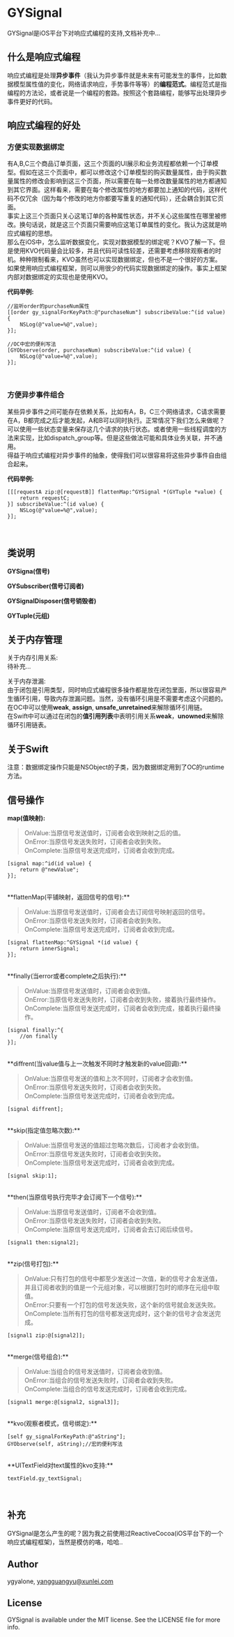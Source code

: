 # GYSignal

GYSignal是iOS平台下对响应式编程的支持,文档补充中...


## 什么是响应式编程
响应式编程是处理**异步事件**（我认为异步事件就是未来有可能发生的事件，比如数据模型属性值的变化，网络请求响应，手势事件等等）的**编程范式**。编程范式是指编程的方法论，或者说是一个编程的套路。按照这个套路编程，能够写出处理异步事件更好的代码。

## 响应式编程的好处
### 方便实现数据绑定

有A,B,C三个商品订单页面，这三个页面的UI展示和业务流程都依赖一个订单模型。假如在这三个页面中，都可以修改这个订单模型的购买数量属性，由于购买数量属性的修改会影响到这三个页面，所以需要在每一处修改数量属性的地方都通知到其它界面。这样看来，需要在每个修改属性的地方都要加上通知的代码，这样代码不仅冗余（因为每个修改的地方你都要写重复的通知代码），还会耦合到其它页面。</br>
事实上这三个页面只关心这笔订单的各种属性状态，并不关心这些属性在哪里被修改。换句话说，就是这三个页面只需要响应这笔订单属性的变化。我认为这就是响应式编程的思想。</br>
那么在iOS中，怎么监听数据变化，实现对数据模型的绑定呢？KVO了解一下。但是使用KVO代码量会比较多，并且代码可读性较差，还需要考虑移除观察者的时机。种种限制看来，KVO虽然也可以实现数据绑定，但也不是一个很好的方案。如果使用响应式编程框架，则可以用很少的代码实现数据绑定的操作。事实上框架内部对数据绑定的实现也是使用KVO。</br>

**代码举例:**

```objc
//监听order的purchaseNum属性
[[order gy_signalForKeyPath:@"purchaseNum"] subscribeValue:^(id value) {
    NSLog(@"value=%@",value);
}];

//OC中宏的便利写法
[GYObserve(order, purchaseNum) subscribeValue:^(id value) {
    NSLog(@"value=%@",value);
}];
```
<br/>

### 方便异步事件组合

某些异步事件之间可能存在依赖关系，比如有A，B，C三个网络请求，C请求需要在A，B都完成之后才能发起，A和B可以同时执行。正常情况下我们怎么来做呢？可以使用一些状态变量来保存这几个请求的执行状态。或者使用一些线程调度的方法来实现，比如dispatch_group等。但是这些做法可能和具体业务关联，并不通用。</br>
得益于响应式编程对异步事件的抽象，使得我们可以很容易将这些异步事件自由组合起来。</br>

**代码举例:**

```objc
[[[requestA zip:@[requestB]] flattenMap:^GYSignal *(GYTuple *value) {
    return requestC;
}] subscribeValue:^(id value) {
    NSLog(@"value=%@",value);
}];
```
</br>

## 类说明
**GYSigna(信号)**

**GYSubscriber(信号订阅者)**

**GYSignalDisposer(信号销毁者)**

**GYTuple(元组)**
</br>

## 关于内存管理
关于内存引用关系:</br> 待补充...</br>

关于内存泄漏:</br>
由于闭包是引用类型，同时响应式编程很多操作都是放在闭包里面，所以很容易产生循环引用，导致内存泄漏问题。当然，没有循环引用是不需要考虑这个问题的。</br>
在OC中可以使用**weak**, **assign**, **unsafe_unretained**来解除循环引用链。</br>
在Swift中可以通过在闭包的**值引用列表**中表明引用关系**weak**，**unowned**来解除循环引用链表。


## 关于Swift
注意：数据绑定操作只能是NSObject的子类，因为数据绑定用到了OC的runtime方法。

## 信号操作

**map(值映射):**


> OnValue:当原信号发送值时，订阅者会收到映射之后的值。</br>
> OnError:当原信号发送失败时，订阅者会收到失败。</br>
> OnComplete:当原信号发送完成时，订阅者会收到完成。

```objc
[signal map:^id(id value) {
    return @"newValue";
}];
```
</br>
**flattenMap(平铺映射，返回信号的信号):**

> OnValue:当原信号发送值时，订阅者会去订阅信号映射返回的信号。</br>
> OnError:当原信号发送失败时，订阅者会收到失败。</br>
> OnComplete:当原信号发送完成时，订阅者会收到完成。

```objc
[signal flattenMap:^GYSignal *(id value) {
    return innerSignal;
}];
```
</br>
**finally(当error或者complete之后执行):**

> OnValue:当原信号发送值时，订阅者会收到值。</br>
> OnError:当原信号发送失败时，订阅者会收到失败，接着执行最终操作。</br>
> OnComplete:当原信号发送完成时，订阅者会收到完成，接着执行最终操作。

```objc
[signal finally:^{
    //on finally
}];
```
</br>
**diffrent(当value值与上一次触发不同时才触发新的value回调):**

> OnValue:当原信号发送的值和上次不同时，订阅者才会收到值。</br>
> OnError:当原信号发送失败时，订阅者会收到失败。</br>
> OnComplete:当原信号发送完成时，订阅者会收到完成。

```objc
[signal diffrent];
```
</br>
**skip(指定值忽略次数):**

> OnValue:当原信号发送的值超过忽略次数后，订阅者才会收到值。</br>
> OnError:当原信号发送失败时，订阅者会收到失败。</br>
> OnComplete:当原信号发送完成时，订阅者会收到完成。

```objc
[signal skip:1];
```
<br/>
**then(当原信号执行完毕才会订阅下一个信号):**

> OnValue:当原信号发送值时，订阅者不会收到值。</br>
> OnError:当原信号发送失败时，订阅者会收到失败。</br>
> OnComplete:当原信号发送完成时，订阅者会去订阅后续信号。

```objc
[signal1 then:signal2];
```
<br/>
**zip(信号打包):**

> OnValue:只有打包的信号中都至少发送过一次值，新的信号才会发送值，并且订阅者收到的值是一个元组对象，可以根据打包时的顺序在元组中取值。</br>
> OnError:只要有一个打包的信号发送失败，这个新的信号就会发送失败。</br>
> OnComplete:当所有打包的信号都发送完成时，这个新的信号才会发送完成。

```objc
[signal1 zip:@[signal2]];
```
<br/>
**merge(信号组合):**

> OnValue:当组合的信号发送值时，订阅者会收到值。</br>
> OnError:当组合的信号发送失败时，订阅者会收到失败。</br>
> OnComplete:当组合的信号发送完成时，订阅者会收到完成。

```objc
[signal1 merge:@[signal2, signal3]];
```
<br/>
**kvo(观察者模式，信号绑定):**

```objc
[self gy_signalForKeyPath:@"aString"];
GYObserve(self, aString);//宏的便利写法
```
<br/>
**UITextField对text属性的kvo支持:**

```objc
textField.gy_textSignal;
```
<br/>

## 补充
GYSignal是怎么产生的呢？因为我之前使用过ReactiveCocoa(iOS平台下的一个响应式编程框架)，当然是模仿的咯，哈哈..

## Author

ygyalone, yangguangyu@xunlei.com

## License

GYSignal is available under the MIT license. See the LICENSE file for more info.
